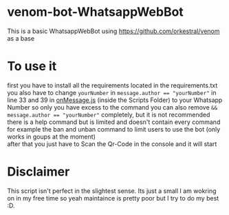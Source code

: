 # venom-bot-WhatsappWebBot

This is a basic WhatsappWebBot using https://github.com/orkestral/venom as a base

# To use it
first you have to install all the requirements located in the requirements.txt <br>
you also have to change `yourNumber` in `message.author == "yourNumber"` in line 33 and 39 in [onMessage.js](Scripts/onMessage.js) (inside the Scripts Folder) to your Whatsapp Number so only you have excess to the command you can also remove  `&& message.author == "yourNumber"` completely, but it is not recommended <br>
there is a help command but is limited and doesn't contain every command for example the ban and unban command to limit users to use the bot (only works in goups at the moment) <br>
after that you just have to Scan the Qr-Code in the console and it will start 

# Disclaimer
This script isn't perfect in the slightest sense. Its just a small I am wokring on in my free time so yeah maintaince is pretty poor but I try to do my best :D.
